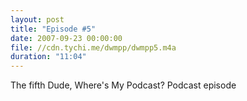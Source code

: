 ```yaml
---
layout: post
title: "Episode #5"
date: 2007-09-23 00:00:00
file: //cdn.tychi.me/dwmpp/dwmpp5.m4a
duration: "11:04"
---
```


The fifth Dude, Where's My Podcast? Podcast episode
